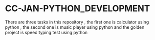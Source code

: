 # CC-JAN-PYTHON_DEVELOPMENT
 There are three tasks in this repository , the first one is calculator using python , the second one is music player using python and the golden project is speed typing test using python 
